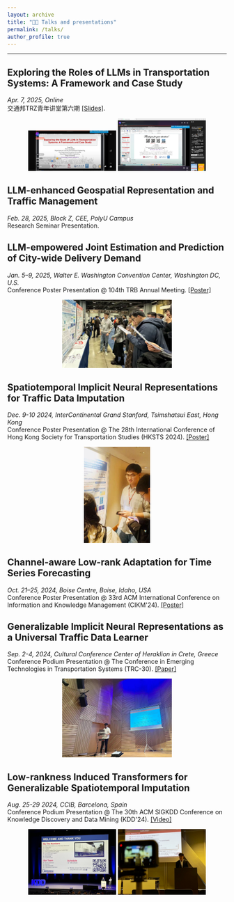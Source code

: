 ```yaml
---
layout: archive
title: "👨‍💻 Talks and presentations"
permalink: /talks/
author_profile: true
---
```


---

## Exploring the Roles of LLMs in Transportation Systems: A Framework and Case Study
_Apr. 7, 2025, Online_ \
交通邦TRZ青年讲堂第六期 [[Slides]](../posts/LLM4TR-NIE-Tong.pdf).
<center>
  <img src="../images/交通邦talk_0.png" width="40%" />
  <img src="../images/交通邦talk.png" width="40%" />
</center>



## LLM-enhanced Geospatial Representation and Traffic Management
_Feb. 28, 2025, Block Z, CEE, PolyU Campus_ \
Research Seminar Presentation.


## LLM-empowered Joint Estimation and Prediction of City-wide Delivery Demand
_Jan. 5–9, 2025, Walter E. Washington Convention Center, Washington DC, U.S._ \
Conference Poster Presentation @ 104th TRB Annual Meeting. [[Poster]](../images/TRB_poster2_LLM.pdf)

<center>
  <img src="../images/1e857800e5c0b1b5abe0c6902af65da.jpg" width="50%" />
</center>


## Spatiotemporal Implicit Neural Representations for Traffic Data Imputation
_Dec. 9-10 2024, InterContinental Grand Stanford, Tsimshatsui East, Hong Kong_ \
Conference Poster Presentation @ The 28th International Conference of Hong Kong Society for Transportation Studies (HKSTS 2024). [[Poster]](../images/INR-TRC_poster.pdf)

<center>
  <img src="../images/d643759ccc0d3fd964a7c6de096f86b.jpg" width="30%" />
</center>

## Channel-aware Low-rank Adaptation for Time Series Forecasting
_Oct. 21–25, 2024, Boise Centre, Boise, Idaho, USA_ \
Conference Poster Presentation @ 33rd ACM International Conference on Information and Knowledge Management (CIKM'24). [[Poster]](../images/CIKM_poster_SP62.pdf)


## Generalizable Implicit Neural Representations as a Universal Traffic Data Learner
_Sep. 2-4, 2024, Cultural Conference Center of Heraklion in Crete, Greece_ \
Conference Podium Presentation @ The Conference in Emerging Technologies in Transportation Systems (TRC-30). [[Paper]](https://doi.org/10.48550/arXiv.2406.08743)

<center>
  <img src="../images/cbb5b622894f295587eb4eb1f70d9a8.jpg" width="50%" />
</center>


## Low-rankness Induced Transformers for Generalizable Spatiotemporal Imputation
_Aug. 25-29 2024, CCIB, Barcelona, Spain_ \
Conference Podium Presentation @ The 30th ACM SIGKDD Conference on Knowledge Discovery and Data Mining (KDD'24). [[Video]](https://www.youtube.com/watch?v=_NVDAOm3BV0)


<center>
  <img src="../images/459e4d0791b99dd0776050a9da26ceb.jpg" width="40%" />
  <img src="../images/28ccde17a68b8df37fc43ce89c91b96.jpg" width="40%" />
</center>
